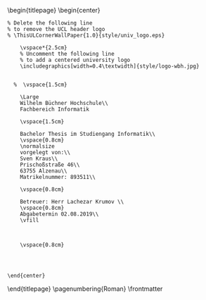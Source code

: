 <!-- 
This is the Latex-heavy title page. 
People outside UCL may want to remove the header logo 
and add the centred logo
-->

\begin{titlepage}
    \begin{center}

    % Delete the following line
    % to remove the UCL header logo
    % \ThisULCornerWallPaper{1.0}{style/univ_logo.eps}
        
        \vspace*{2.5cm}
        % Uncomment the following line
        % to add a centered university logo
        \includegraphics[width=0.4\textwidth]{style/logo-wbh.jpg}
     
        
      %  \vspace{1.5cm}
        
        \Large
        Wilhelm Büchner Hochschule\\
        Fachbereich Informatik

        \vspace{1.5cm}

        Bachelor Thesis im Studiengang Informatik\\
        \vspace{0.8cm}
        \normalsize
        vorgelegt von:\\
        Sven Kraus\\
        Prischoßstraße 46\\
        63755 Alzenau\\
        Matrikelnummer: 893511\\
        
        \vspace{0.8cm}
        
        Betreuer: Herr Lachezar Krumov \\
        \vspace{0.8cm}
        Abgabetermin 02.08.2019\\
        \vfill
        
     

        \vspace{0.8cm}


        
     
    \end{center}
\end{titlepage}
\pagenumbering{Roman}
\frontmatter